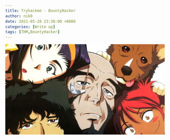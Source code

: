 ```yaml
---
title: Tryhackme - BountyHacker
author: nik0
date: 2021-05-28 23:38:00 +0800
categories: [Write up]
tags: [THM,BountyHacker]
---
```



![XD](/assets/img/sample/BountyHacker/0.jpg)
